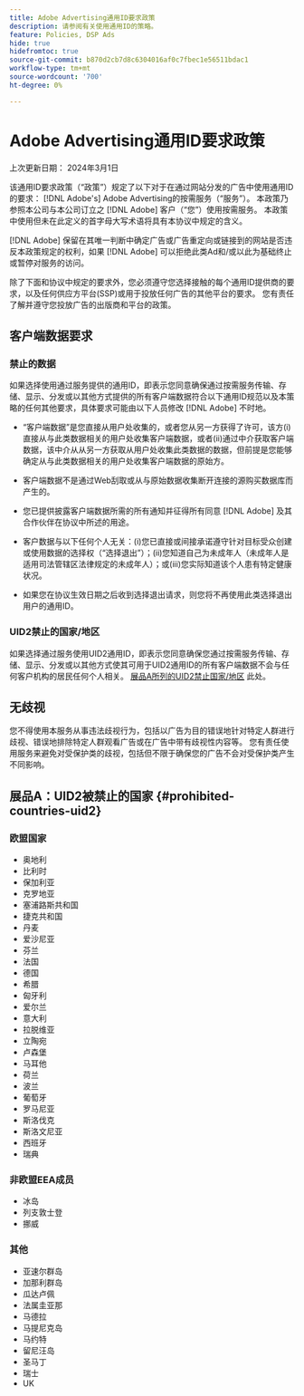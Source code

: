 ```yaml
---
title: Adobe Advertising通用ID要求政策
description: 请参阅有关使用通用ID的策略。
feature: Policies, DSP Ads
hide: true
hidefromtoc: true
source-git-commit: b870d2cb7d8c6304016af0c7fbec1e56511bdac1
workflow-type: tm+mt
source-wordcount: '700'
ht-degree: 0%

---
```


# Adobe Advertising通用ID要求政策

<!-- In TOC, but hidden from TOC and both external and internal search -->

上次更新日期： 2024年3月1日

该通用ID要求政策（“政策”）规定了以下对于在通过网站分发的广告中使用通用ID的要求： [!DNL Adobe's] Adobe Advertising的按需服务（“服务”）。 本政策乃参照本公司与本公司订立之 [!DNL Adobe] 客户（“您”）使用按需服务。 本政策中使用但未在此定义的首字母大写术语将具有本协议中规定的含义。

[!DNL Adobe] 保留在其唯一判断中确定广告或广告重定向或链接到的网站是否违反本政策规定的权利，如果 [!DNL Adobe] 可以拒绝此类Ad和/或以此为基础终止或暂停对服务的访问。

除了下面和协议中规定的要求外，您必须遵守您选择接触的每个通用ID提供商的要求，以及任何供应方平台(SSP)或用于投放任何广告的其他平台的要求。 您有责任了解并遵守您投放广告的出版商和平台的政策。

## 客户端数据要求

### 禁止的数据

如果选择使用通过服务提供的通用ID，即表示您同意确保通过按需服务传输、存储、显示、分发或以其他方式提供的所有客户端数据符合以下通用ID规范以及本策略的任何其他要求，具体要求可能由以下人员修改 [!DNL Adobe] 不时地。

* “客户端数据”是您直接从用户处收集的，或者您从另一方获得了许可，该方(i)直接从与此类数据相关的用户处收集客户端数据，或者(ii)通过中介获取客户端数据，该中介从从另一方获取从用户处收集此类数据的数据，但前提是您能够确定从与此类数据相关的用户处收集客户端数据的原始方。

* 客户端数据不是通过Web刮取或从与原始数据收集断开连接的源购买数据库而产生的。

* 您已提供披露客户端数据所需的所有通知并征得所有同意 [!DNL Adobe] 及其合作伙伴在协议中所述的用途。

* 客户数据与以下任何个人无关：(i)您已直接或间接承诺遵守针对目标受众创建或使用数据的选择权（“选择退出”）；(ii)您知道自己为未成年人（未成年人是适用司法管辖区法律规定的未成年人）；或(iii)您实际知道该个人患有特定健康状况。

* 如果您在协议生效日期之后收到选择退出请求，则您将不再使用此类选择退出用户的通用ID。

### UID2禁止的国家/地区

如果选择通过服务使用UID2通用ID，即表示您同意确保您通过按需服务传输、存储、显示、分发或以其他方式使其可用于UID2通用ID的所有客户端数据不会与任何客户机构的居民任何个人相关。 [展品A所列的UID2禁止国家/地区](#prohibited-countries-uid2) 此处。

## 无歧视

您不得使用本服务从事违法歧视行为，包括以广告为目的错误地针对特定人群进行歧视、错误地排除特定人群观看广告或在广告中带有歧视性内容等。 您有责任使用服务来避免对受保护类的歧视，包括但不限于确保您的广告不会对受保护类产生不同影响。

## 展品A：UID2被禁止的国家 {#prohibited-countries-uid2}

### 欧盟国家

* 奥地利
* 比利时
* 保加利亚
* 克罗地亚
* 塞浦路斯共和国
* 捷克共和国
* 丹麦
* 爱沙尼亚
* 芬兰
* 法国
* 德国
* 希腊
* 匈牙利
* 爱尔兰
* 意大利
* 拉脱维亚
* 立陶宛
* 卢森堡
* 马耳他
* 荷兰
* 波兰
* 葡萄牙
* 罗马尼亚
* 斯洛伐克
* 斯洛文尼亚
* 西班牙
* 瑞典

### 非欧盟EEA成员

* 冰岛
* 列支敦士登
* 挪威

### 其他

* 亚速尔群岛
* 加那利群岛
* 瓜达卢佩
* 法属圭亚那
* 马德拉
* 马提尼克岛
* 马约特
* 留尼汪岛
* 圣马丁
* 瑞士
* UK
